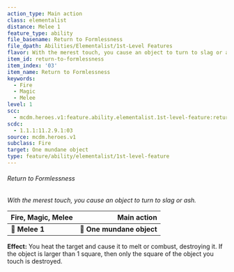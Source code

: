 ```yaml
---
action_type: Main action
class: elementalist
distance: Melee 1
feature_type: ability
file_basename: Return to Formlessness
file_dpath: Abilities/Elementalist/1st-Level Features
flavor: With the merest touch, you cause an object to turn to slag or ash.
item_id: return-to-formlessness
item_index: '03'
item_name: Return to Formlessness
keywords:
  - Fire
  - Magic
  - Melee
level: 1
scc:
  - mcdm.heroes.v1:feature.ability.elementalist.1st-level-feature:return-to-formlessness
scdc:
  - 1.1.1:11.2.9.1:03
source: mcdm.heroes.v1
subclass: Fire
target: One mundane object
type: feature/ability/elementalist/1st-level-feature
---
```


###### Return to Formlessness

*With the merest touch, you cause an object to turn to slag or ash.*

| **Fire, Magic, Melee** |           **Main action** |
| ---------------------- | ------------------------: |
| **📏 Melee 1**         | **🎯 One mundane object** |

**Effect:** You heat the target and cause it to melt or combust, destroying it. If the object is larger than 1 square, then only the square of the object you touch is destroyed.
